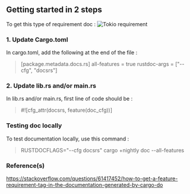
## Getting started in 2 steps
To get this type of requirement doc :
![Tokio requirement](https://i.stack.imgur.com/LWiN5.png)

### 1. Update Cargo.toml

In cargo.toml, add the following at the end of the file :
> [package.metadata.docs.rs]
> all-features = true
> rustdoc-args = ["--cfg", "docsrs"]

### 2. Update lib.rs and/or main.rs

In lib.rs and/or main.rs, first line of code should be :
> #![cfg_attr(docsrs, feature(doc_cfg))]

### Testing doc locally

To test documentation locally, use this command :
> RUSTDOCFLAGS="--cfg docsrs" cargo +nightly doc --all-features

### Reference(s)
https://stackoverflow.com/questions/61417452/how-to-get-a-feature-requirement-tag-in-the-documentation-generated-by-cargo-do

